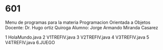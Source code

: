 # 601
Menu de programas para la materia Programacion Orientada a Objetos
Docente: Dr. Hugo ortiz Quiroga
Alumno: Jorge Armando Miranda Casarez

1 HolaMundo.java
2 V1TREFIV.java
3 V2TREFIV.java
4 V3TREFIV.java
5 V4TREFIV.java
6.JUEGO

